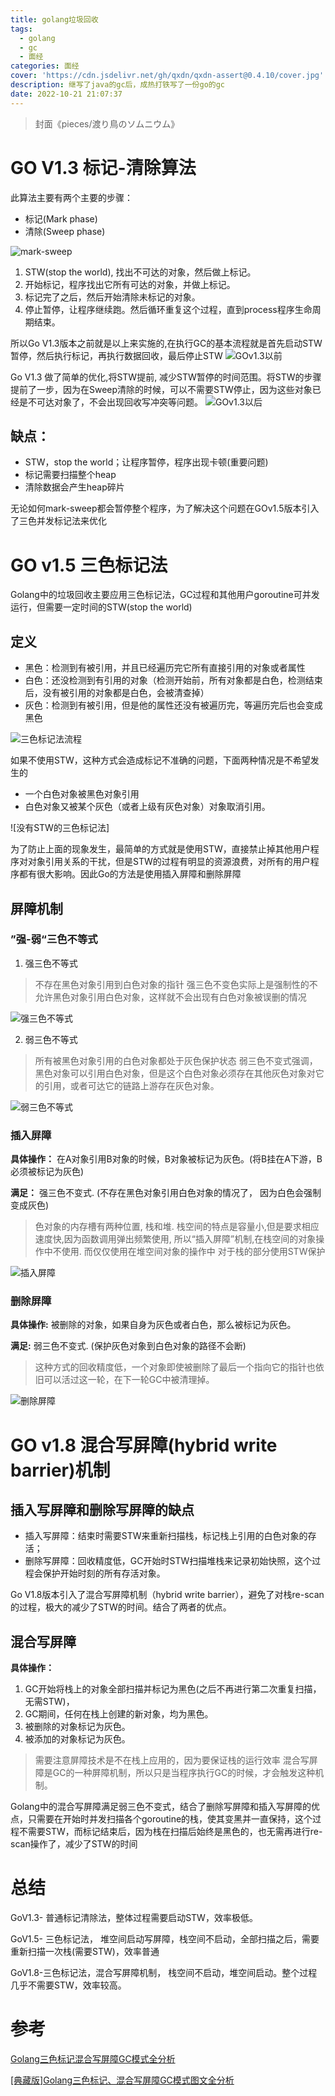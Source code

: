 ```yaml
---
title: golang垃圾回收
tags:
  - golang
  - gc
  - 面经
categories: 面经
cover: 'https://cdn.jsdelivr.net/gh/qxdn/qxdn-assert@0.4.10/cover.jpg'
description: 继写了java的gc后，成热打铁写了一份go的gc
date: 2022-10-21 21:07:37
---
```



> 封面《pieces/渡り鳥のソムニウム》

# GO V1.3 标记-清除算法
此算法主要有两个主要的步骤：

- 标记(Mark phase)
- 清除(Sweep phase)

![mark-sweep](https://cdn.jsdelivr.net/gh/qxdn/qxdn-assert@0.4.10/mark-sweep.jpg)

1. STW(stop the world), 找出不可达的对象，然后做上标记。
2. 开始标记，程序找出它所有可达的对象，并做上标记。
3. 标记完了之后，然后开始清除未标记的对象。
4. 停止暂停，让程序继续跑。然后循环重复这个过程，直到process程序生命周期结束。

所以Go V1.3版本之前就是以上来实施的,在执行GC的基本流程就是首先启动STW暂停，然后执行标记，再执行数据回收，最后停止STW
![GOv1.3以前](https://cdn.jsdelivr.net/gh/qxdn/qxdn-assert@0.4.10/before1_3.png)

Go V1.3 做了简单的优化,将STW提前, 减少STW暂停的时间范围。将STW的步骤提前了一步，因为在Sweep清除的时候，可以不需要STW停止，因为这些对象已经是不可达对象了，不会出现回收写冲突等问题。
![GOv1.3以后](https://cdn.jsdelivr.net/gh/qxdn/qxdn-assert@0.4.10/after1_3.png)


## 缺点：
- STW，stop the world；让程序暂停，程序出现卡顿(重要问题)
- 标记需要扫描整个heap
- 清除数据会产生heap碎片

无论如何mark-sweep都会暂停整个程序，为了解决这个问题在GOv1.5版本引入了三色并发标记法来优化

# GO v1.5 三色标记法
Golang中的垃圾回收主要应用三色标记法，GC过程和其他用户goroutine可并发运行，但需要一定时间的STW(stop the world)

## 定义
- 黑色：检测到有被引用，并且已经遍历完它所有直接引用的对象或者属性
- 白色：还没检测到有引用的对象（检测开始前，所有对象都是白色，检测结束后，没有被引用的对象都是白色，会被清查掉）
- 灰色：检测到有被引用，但是他的属性还没有被遍历完，等遍历完后也会变成黑色

![三色标记法流程](https://cdn.jsdelivr.net/gh/qxdn/qxdn-assert@0.4.10/tri-color-marking.png)

如果不使用STW，这种方式会造成标记不准确的问题，下面两种情况是不希望发生的
- 一个白色对象被黑色对象引用
- 白色对象又被某个灰色（或者上级有灰色对象）对象取消引用。

![没有STW的三色标记法]

为了防止上面的现象发生，最简单的方式就是使用STW，直接禁止掉其他用户程序对对象引用关系的干扰，但是STW的过程有明显的资源浪费，对所有的用户程序都有很大影响。因此Go的方法是使用插入屏障和删除屏障

## 屏障机制
### ”强-弱“三色不等式
1. 强三色不等式
> 不存在黑色对象引用到白色对象的指针
> 强三色不变色实际上是强制性的不允许黑色对象引用白色对象，这样就不会出现有白色对象被误删的情况

![强三色不等式](https://cdn.jsdelivr.net/gh/qxdn/qxdn-assert@0.4.10/strong-tri.png)

2. 弱三色不等式
> 所有被黑色对象引用的白色对象都处于灰色保护状态
> 弱三色不变式强调，黑色对象可以引用白色对象，但是这个白色对象必须存在其他灰色对象对它的引用，或者可达它的链路上游存在灰色对象。

![弱三色不等式](https://cdn.jsdelivr.net/gh/qxdn/qxdn-assert@0.4.10/weak-tri.png)

### 插入屏障
**具体操作：** 在A对象引用B对象的时候，B对象被标记为灰色。(将B挂在A下游，B必须被标记为灰色)

**满足：** 强三色不变式. (不存在黑色对象引用白色对象的情况了， 因为白色会强制变成灰色)

> 色对象的内存槽有两种位置, 栈和堆. 栈空间的特点是容量小,但是要求相应速度快,因为函数调用弹出频繁使用, 所以“插入屏障”机制,在栈空间的对象操作中不使用. 而仅仅使用在堆空间对象的操作中
> 对于栈的部分使用STW保护

![插入屏障](https://cdn.jsdelivr.net/gh/qxdn/qxdn-assert@0.4.10/insert.jpg)

### 删除屏障
**具体操作:** 被删除的对象，如果自身为灰色或者白色，那么被标记为灰色。

**满足:** 弱三色不变式. (保护灰色对象到白色对象的路径不会断)

> 这种方式的回收精度低，一个对象即使被删除了最后一个指向它的指针也依旧可以活过这一轮，在下一轮GC中被清理掉。

![删除屏障](https://cdn.jsdelivr.net/gh/qxdn/qxdn-assert@0.4.10/delete.jpg)

# GO v1.8 混合写屏障(hybrid write barrier)机制
## 插入写屏障和删除写屏障的缺点
- 插入写屏障：结束时需要STW来重新扫描栈，标记栈上引用的白色对象的存活；
- 删除写屏障：回收精度低，GC开始时STW扫描堆栈来记录初始快照，这个过程会保护开始时刻的所有存活对象。

Go V1.8版本引入了混合写屏障机制（hybrid write barrier），避免了对栈re-scan的过程，极大的减少了STW的时间。结合了两者的优点。

## 混合写屏障
**具体操作：**  
1. GC开始将栈上的对象全部扫描并标记为黑色(之后不再进行第二次重复扫描，无需STW)，
2. GC期间，任何在栈上创建的新对象，均为黑色。
3. 被删除的对象标记为灰色。
4. 被添加的对象标记为灰色。

> 需要注意屏障技术是不在栈上应用的，因为要保证栈的运行效率
> 混合写屏障是GC的一种屏障机制，所以只是当程序执行GC的时候，才会触发这种机制。

Golang中的混合写屏障满足弱三色不变式，结合了删除写屏障和插入写屏障的优点，只需要在开始时并发扫描各个goroutine的栈，使其变黑并一直保持，这个过程不需要STW，而标记结束后，因为栈在扫描后始终是黑色的，也无需再进行re-scan操作了，减少了STW的时间

# 总结
GoV1.3- 普通标记清除法，整体过程需要启动STW，效率极低。

GoV1.5- 三色标记法， 堆空间启动写屏障，栈空间不启动，全部扫描之后，需要重新扫描一次栈(需要STW)，效率普通

GoV1.8-三色标记法，混合写屏障机制， 栈空间不启动，堆空间启动。整个过程几乎不需要STW，效率较高。


# 参考

[Golang三色标记混合写屏障GC模式全分析](https://www.yuque.com/aceld/golang/zhzanb#2a81bdfb)

[[典藏版]Golang三色标记、混合写屏障GC模式图文全分析](https://www.jianshu.com/p/4c5a303af470)